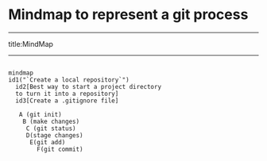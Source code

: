 # Mindmap to represent a git process

---

title:MindMap

---

```mermaid

mindmap
id1("`Create a local repository`") 
  id2[Best way to start a project directory
  to turn it into a repository]
  id3[Create a .gitignore file] 
      
   A (git init)
    B (make changes)
     C (git status)
     D(stage changes)
      E(git add)
        F(git commit)
      
```
